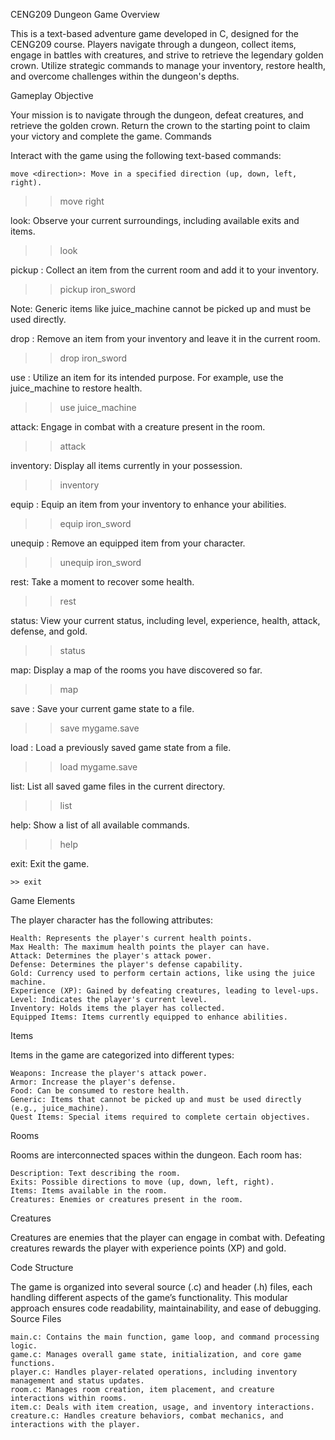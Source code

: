CENG209 Dungeon Game
Overview

This is a text-based adventure game developed in C, designed for the CENG209 course. Players navigate through a dungeon, collect items, engage in battles with creatures, and strive to retrieve the legendary golden crown. Utilize strategic commands to manage your inventory, restore health, and overcome challenges within the dungeon's depths.


Gameplay
Objective

Your mission is to navigate through the dungeon, defeat creatures, and retrieve the golden crown. Return the crown to the starting point to claim your victory and complete the game.
Commands

Interact with the game using the following text-based commands:

    move <direction>: Move in a specified direction (up, down, left, right).

>> move right

look: Observe your current surroundings, including available exits and items.

>> look

pickup <item>: Collect an item from the current room and add it to your inventory.

>> pickup iron_sword

Note: Generic items like juice_machine cannot be picked up and must be used directly.

drop <item>: Remove an item from your inventory and leave it in the current room.

>> drop iron_sword

use <item>: Utilize an item for its intended purpose. For example, use the juice_machine to restore health.

>> use juice_machine

attack: Engage in combat with a creature present in the room.

>> attack

inventory: Display all items currently in your possession.

>> inventory

equip <item>: Equip an item from your inventory to enhance your abilities.

>> equip iron_sword

unequip <item>: Remove an equipped item from your character.

>> unequip iron_sword

rest: Take a moment to recover some health.

>> rest

status: View your current status, including level, experience, health, attack, defense, and gold.

>> status

map: Display a map of the rooms you have discovered so far.

>> map

save <filepath>: Save your current game state to a file.

>> save mygame.save

load <filepath>: Load a previously saved game state from a file.

>> load mygame.save

list: List all saved game files in the current directory.

>> list

help: Show a list of all available commands.

>> help

exit: Exit the game.

    >> exit

Game Elements

The player character has the following attributes:

    Health: Represents the player's current health points.
    Max Health: The maximum health points the player can have.
    Attack: Determines the player's attack power.
    Defense: Determines the player's defense capability.
    Gold: Currency used to perform certain actions, like using the juice machine.
    Experience (XP): Gained by defeating creatures, leading to level-ups.
    Level: Indicates the player's current level.
    Inventory: Holds items the player has collected.
    Equipped Items: Items currently equipped to enhance abilities.

Items

Items in the game are categorized into different types:

    Weapons: Increase the player's attack power.
    Armor: Increase the player's defense.
    Food: Can be consumed to restore health.
    Generic: Items that cannot be picked up and must be used directly (e.g., juice_machine).
    Quest Items: Special items required to complete certain objectives.

Rooms

Rooms are interconnected spaces within the dungeon. Each room has:

    Description: Text describing the room.
    Exits: Possible directions to move (up, down, left, right).
    Items: Items available in the room.
    Creatures: Enemies or creatures present in the room.


Creatures

Creatures are enemies that the player can engage in combat with. Defeating creatures rewards the player with experience points (XP) and gold.


Code Structure

The game is organized into several source (.c) and header (.h) files, each handling different aspects of the game’s functionality. This modular approach ensures code readability, maintainability, and ease of debugging.
Source Files

    main.c: Contains the main function, game loop, and command processing logic.
    game.c: Manages overall game state, initialization, and core game functions.
    player.c: Handles player-related operations, including inventory management and status updates.
    room.c: Manages room creation, item placement, and creature interactions within rooms.
    item.c: Deals with item creation, usage, and inventory interactions.
    creature.c: Handles creature behaviors, combat mechanics, and interactions with the player.
 
